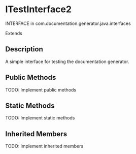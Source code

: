 # ITestInterface2

INTERFACE in com.documentation.generator.java.interfaces

Extends 

## Description

A simple interface for testing the documentation generator.

## Public Methods

TODO: Implement public methods

## Static Methods

TODO: Implement static methods

## Inherited Members

TODO: Implement inherited members

